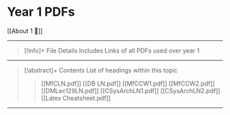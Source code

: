 # Year 1 PDFs
[[About 1 📗]]

---
> [!info]+ File Details
> Includes Links of all PDFs used over year 1

---
> [!abstract]+ Contents
> List of headings within this topic
> > [[MfCLN.pdf]]
[[DB LN.pdf]]
[[MfCCW1.pdf]]
[[MfCCW2.pdf]]
[[DMLec129LN.pdf]]
[[CSysArchLN1.pdf]]
[[CSysArchLN2.pdf]]
[[Latex Cheatsheet.pdf]]

---
